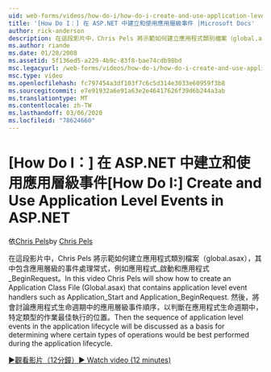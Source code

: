 ```yaml
---
uid: web-forms/videos/how-do-i/how-do-i-create-and-use-application-level-events-in-aspnet
title: '[How Do I：] 在 ASP.NET 中建立和使用應用層級事件 |Microsoft Docs'
author: rick-anderson
description: 在這段影片中，Chris Pels 將示範如何建立應用程式類別檔案（global.asax），其中包含應用層級的事件處理常式，例如 Application_S 。
ms.author: riande
ms.date: 01/28/2008
ms.assetid: 5f136ed5-a229-4b9c-83f8-bae74cdb98bd
msc.legacyurl: /web-forms/videos/how-do-i/how-do-i-create-and-use-application-level-events-in-aspnet
msc.type: video
ms.openlocfilehash: fc797454a3df103f7c6c5d314e3033e60959f3b8
ms.sourcegitcommit: e7e91932a6e91a63e2e46417626f39d6b244a3ab
ms.translationtype: MT
ms.contentlocale: zh-TW
ms.lasthandoff: 03/06/2020
ms.locfileid: "78624660"
---
```

# <a name="how-do-i--create-and-use-application-level-events-in-aspnet"></a><span data-ttu-id="60e5f-103">[How Do I：] 在 ASP.NET 中建立和使用應用層級事件</span><span class="sxs-lookup"><span data-stu-id="60e5f-103">[How Do I:]  Create and Use Application Level Events in ASP.NET</span></span>

<span data-ttu-id="60e5f-104">依[Chris Pels](https://twitter.com/chrispels)</span><span class="sxs-lookup"><span data-stu-id="60e5f-104">by [Chris Pels](https://twitter.com/chrispels)</span></span>

<span data-ttu-id="60e5f-105">在這段影片中，Chris Pels 將示範如何建立應用程式類別檔案（global.asax），其中包含應用層級的事件處理常式，例如應用程式\_啟動和應用程式\_BeginRequest。</span><span class="sxs-lookup"><span data-stu-id="60e5f-105">In this video Chris Pels will show how to create an Application Class File (Global.asax) that contains application level event handlers such as Application\_Start and Application\_BeginRequest.</span></span> <span data-ttu-id="60e5f-106">然後，將會討論應用程式生命週期中的應用層級事件順序，以判斷在應用程式生命週期中，特定類型的作業最佳執行的位置。</span><span class="sxs-lookup"><span data-stu-id="60e5f-106">Then the sequence of application level events in the application lifecycle will be discussed as a basis for determining where certain types of operations would be best performed during the application lifecycle.</span></span>

[<span data-ttu-id="60e5f-107">&#9654;觀看影片（12分鐘）</span><span class="sxs-lookup"><span data-stu-id="60e5f-107">&#9654; Watch video (12 minutes)</span></span>](https://channel9.msdn.com/Blogs/ASP-NET-Site-Videos/how-do-i-create-and-use-application-level-events-in-aspnet)
